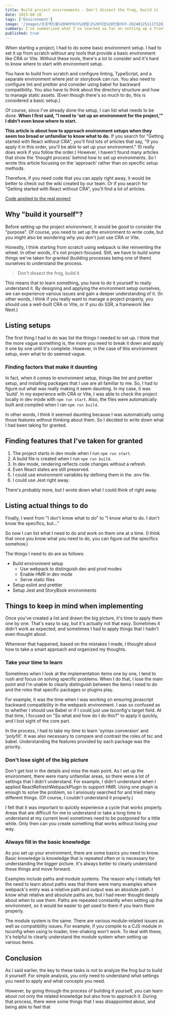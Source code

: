 ```yaml
---
title: Build project environments - Don't dissect the frog, build it
date: 2023-08-10
tags: ['Environment']
image: '/images/프로젝트를%20해부하지%20말고%20직접%20만들어라-20240125111732810.webp'
summary: I've summarized what I've learned so far on setting up a front-end environment. Instead of showing you what I did, I've made this article focus on my approach.
published: true
---
```


When starting a project, I had to do some basic environment setup. I had to set it up from scratch without any tools that provide a basic environment like CRA or Vite. Without these tools, there's a lot to consider and it's hard to know where to start with environment setup.

You have to build from scratch and configure linting, TypeScript, and a separate environment where jest or storybook can run. You also need to configure lint and prettier and consider using babel for backward compatibility. You also have to think about the directory structure and how to manage static assets. (Even though there's so much to do, this is considered a basic setup.)

Of course, since I've already done the setup, I can list what needs to be done. **When I first said, "I need to 'set up an environment for the project,'" I didn't even know where to start.**

**This article is about how to approach environment setups when they seem too broad or unfamiliar to know what to do.** If you search for "Getting started with React without CRA", you'll find lots of articles that say, "If you apply it in this order, you'll be able to set up your environment." (It really does work if you follow the order.) However, I haven't found many articles that show the 'thought process' behind how to set up environments. So I wrote this article focusing on the 'approach' rather than on specific setup methods.

Therefore, if you need code that you can apply right away, it would be better to check out the wiki created by our team. Or if you search for "Getting started with React without CRA", you'll find a lot of articles.

[Code applied to the real project](https://github.com/woowacourse-teams/2023-shook/wiki/%ED%94%84%EB%A1%A0%ED%8A%B8%EC%97%94%EB%93%9C-%ED%98%84%EC%9E%AC-%ED%99%98%EA%B2%BD-%EC%84%A4%EC%A0%95)

## Why "build it yourself"?

Before setting up the project environment, it would be good to consider the "purpose". Of course, you need to set up the environment to write code, but you might also be wondering why you don't just use CRA or Vite.

Honestly, I think starting from scratch using webpack is like reinventing the wheel. In other words, it's not project-focused. Still, we have to build some things we've taken for granted (building processes being one of them) ourselves to understand the process.

> Don't dissect the frog, build it.

This means that to learn something, you have to do it yourself to really understand it. By designing and applying the environment setup ourselves, we can experience various issues and gain a deeper understanding of it. (In other words, I think if you really want to manage a project properly, you should use a well-built CRA or Vite, or if you do SSR, a framework like Next.)

## Listing setups

The first thing I had to do was list the things I needed to set up. I think that the more vague something is, the more you need to break it down and apply it one by one until it's complete. However, in the case of this environment setup, even what to do seemed vague.

### Finding factors that make it daunting

In fact, when it comes to environment setup, things like lint and prettier setup, and installing packages that I use are all familiar to me. So, I had to figure out what was really making it seem daunting. In my case, it was 'build'. In my experience with CRA or Vite, I was able to check the project locally in dev mode with `npm run start`. Also, the files were automatically built and compiled when I ran `npm run build`.

In other words, I think it seemed daunting because I was automatically using those features without thinking about them. So I decided to write down what I had been taking for granted.

## Finding features that I've taken for granted

1. The project starts in dev mode when I run `npm run start`.
2. A build file is created when I run `npm run build`.
3. In dev mode, rendering reflects code changes without a refresh.
4. Even React states are still preserved.
5. I could use environment variables by defining them in the .env file.
6. I could use Jest right away.

There's probably more, but I wrote down what I could think of right away.

## Listing actual things to do

Finally, I went from "I don't know what to do" to "I know what to do. I don't know the specifics, but..."

So now I can list what I need to do and work on them one at a time. (I think that once you know what you need to do, you can figure out the specifics somehow.)

The things I need to do are as follows:

- Build environment setup
	- Use webpack to distinguish dev and prod modes
	- Enable HMR in dev mode
	- Serve static files
- Setup eslint and prettier
- Setup Jest and StoryBook environments

## Things to keep in mind when implementing

Once you've created a list and drawn the big picture, it's time to apply them one by one. That's easy to say, but it's actually not that easy. Sometimes it didn't work as expected, and sometimes I had to apply things that I hadn't even thought about.

Whenever that happened, based on the mistakes I made, I thought about how to take a smart approach and organized my thoughts.

### Take your time to learn

Sometimes when I look at the implementation items one by one, I tend to rush and focus on solving specific problems. When I do that, I lose the main point and I'm unable to clearly distinguish between the items I need to do and the roles that specific packages or plugins play.

For example, it was the time when I was working on ensuring javascript backward compatibility in the webpack environment. I was so confused as to whether I should use Babel or if I could just use tsconfig's target field. At that time, I focused on "So what and how do I do this?" to apply it quickly, and I lost sight of the core part.

In the process, I had to take my time to learn 'syntax conversion' and 'polyfill'. It was also necessary to compare and contrast the roles of tsc and babel. Understanding the features provided by each package was the priority.

### Don't lose sight of the big picture

Don't get lost in the details and miss the main point. As I set up the environment, there were many unfamiliar areas, so there were a lot of settings that I didn't understand. For example, I didn't understand when I applied ReactRefreshWebpackPlugin to support HMR. Using one plugin is enough to solve the problem, so I anxiously searched for and tried many different things. (Of course, I couldn't understand it properly.)

I felt that it was important to quickly experience a cycle that works properly. Areas that are difficult for me to understand or take a long time to understand at my current level sometimes need to be postponed for a little while. Only then can you create something that works without losing your way.

### Always fill in the basic knowledge

As you set up your environment, there are some basics you need to know. Basic knowledge is knowledge that is repeated often or is necessary for understanding the bigger picture. It's always better to clearly understand these things and move forward.

Examples include paths and module systems. The reason why I initially felt the need to learn about paths was that there were many examples where webpack's entry was a relative path and output was an absolute path. I know what relative and absolute paths are, but I had never thought deeply about when to use them. Paths are repeated constantly when setting up the environment, so it would be easier to get used to them if you learn them properly.

The module system is the same. There are various module-related issues as well as compatibility issues. For example, if you compile to a CJS module in tsconfig when using ts-loader, tree-shaking won't work. To deal with these, it's helpful to clearly understand the module system when setting up various items.

## Conclusion

As I said earlier, the key to these tasks is not to analyze the frog but to build it yourself. For simple analysis, you only need to understand what settings you need to apply and what concepts you need.

However, by going through the process of building it yourself, you can learn about not only the related knowledge but also how to approach it. During that process, there were some things that I was disappointed about, and being able to feel that